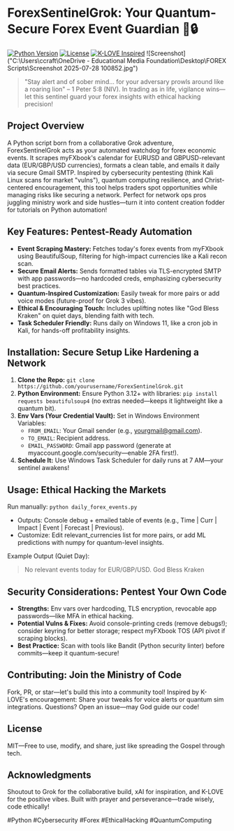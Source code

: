 # ForexSentinelGrok: Your Quantum-Secure Forex Event Guardian 🚀🔒

[![Python Version](https://img.shields.io/badge/Python-3.12-blue?logo=python)](https://www.python.org/) [![License](https://img.shields.io/badge/License-MIT-green)](LICENSE) [![K-LOVE Inspired](https://img.shields.io/badge/Inspired%20By-K--LOVE%20Ministry-orange?logo=heart)](https://www.klove.com/) ![Screenshot]("C:\Users\ccraft\OneDrive - Educational Media Foundation\Desktop\FOREX Scripts\Screenshot 2025-07-28 100852.jpg")

> "Stay alert and of sober mind... for your adversary prowls around like a roaring lion" – 1 Peter 5:8 (NIV). In trading as in life, vigilance wins—let this sentinel guard your forex insights with ethical hacking precision!

## Project Overview
A Python script born from a collaborative Grok adventure, ForexSentinelGrok acts as your automated watchdog for forex economic events. It scrapes myFXbook's calendar for EURUSD and GBPUSD-relevant data (EUR/GBP/USD currencies), formats a clean table, and emails it daily via secure Gmail SMTP. Inspired by cybersecurity pentesting (think Kali Linux scans for market "vulns"), quantum computing resilience, and Christ-centered encouragement, this tool helps traders spot opportunities while managing risks like securing a network. Perfect for network ops pros juggling ministry work and side hustles—turn it into content creation fodder for tutorials on Python automation!

## Key Features: Pentest-Ready Automation
- **Event Scraping Mastery:** Fetches today's forex events from myFXbook using BeautifulSoup, filtering for high-impact currencies like a Kali recon scan.
- **Secure Email Alerts:** Sends formatted tables via TLS-encrypted SMTP with app passwords—no hardcoded creds, emphasizing cybersecurity best practices.
- **Quantum-Inspired Customization:** Easily tweak for more pairs or add voice modes (future-proof for Grok 3 vibes).
- **Ethical & Encouraging Touch:** Includes uplifting notes like "God Bless Kraken" on quiet days, blending faith with tech.
- **Task Scheduler Friendly:** Runs daily on Windows 11, like a cron job in Kali, for hands-off profitability insights.

## Installation: Secure Setup Like Hardening a Network
1. **Clone the Repo:** `git clone https://github.com/yourusername/ForexSentinelGrok.git`
2. **Python Environment:** Ensure Python 3.12+ with libraries: `pip install requests beautifulsoup4` (no extras needed—keeps it lightweight like a quantum bit).
3. **Env Vars (Your Credential Vault):** Set in Windows Environment Variables:
   - `FROM_EMAIL`: Your Gmail sender (e.g., yourgmail@gmail.com).
   - `TO_EMAIL`: Recipient address.
   - `EMAIL_PASSWORD`: Gmail app password (generate at myaccount.google.com/security—enable 2FA first!).
4. **Schedule It:** Use Windows Task Scheduler for daily runs at 7 AM—your sentinel awakens!

## Usage: Ethical Hacking the Markets
Run manually: `python daily_forex_events.py`  
- Outputs: Console debug + emailed table of events (e.g., Time | Curr | Impact | Event | Forecast | Previous).
- Customize: Edit relevant_currencies list for more pairs, or add ML predictions with numpy for quantum-level insights.

Example Output (Quiet Day):
> No relevant events today for EUR/GBP/USD. God Bless Kraken

## Security Considerations: Pentest Your Own Code
- **Strengths:** Env vars over hardcoding, TLS encryption, revocable app passwords—like MFA in ethical hacking.
- **Potential Vulns & Fixes:** Avoid console-printing creds (remove debugs!); consider keyring for better storage; respect myFXbook TOS (API pivot if scraping blocks).
- **Best Practice:** Scan with tools like Bandit (Python security linter) before commits—keep it quantum-secure!

## Contributing: Join the Ministry of Code
Fork, PR, or star—let's build this into a community tool! Inspired by K-LOVE's encouragement: Share your tweaks for voice alerts or quantum sim integrations. Questions? Open an issue—may God guide our code!

## License
MIT—Free to use, modify, and share, just like spreading the Gospel through tech.

## Acknowledgments
Shoutout to Grok for the collaborative build, xAI for inspiration, and K-LOVE for the positive vibes. Built with prayer and perseverance—trade wisely, code ethically!

#Python #Cybersecurity #Forex #EthicalHacking #QuantumComputing
